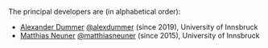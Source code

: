 The principal developers are (in alphabetical order):
* [Alexander Dummer](https://www.uibk.ac.at/bft/mitarbeiter/dummer.html.de) [@alexdummer](https://github.com/alexdummer) (since 2019), University of Innsbruck
* [Matthias Neuner](https://www.uibk.ac.at/bft/mitarbeiter/neuner.html) [@matthiasneuner](https://github.com/matthiasneuner) (since 2015), University of Innsbruck
